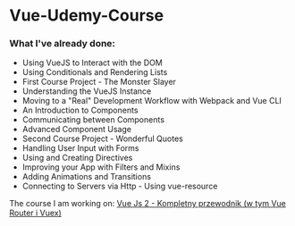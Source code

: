 # Vue-Udemy-Course

### What I've already done:
* Using VueJS to Interact with the DOM
* Using Conditionals and Rendering Lists
* First Course Project - The Monster Slayer
* Understanding the VueJS Instance
* Moving to a "Real" Development Workflow with Webpack and Vue CLI
* An Introduction to Components
* Communicating between Components
* Advanced Component Usage
* Second Course Project - Wonderful Quotes
* Handling User Input with Forms
* Using and Creating Directives
* Improving your App with Filters and Mixins
* Adding Animations and Transitions
* Connecting to Servers via Http - Using vue-resource

The course I am working on: [Vue Js 2 - Kompletny przewodnik (w tym Vue Router i Vuex)](https://www.udemy.com/vuejs-2-the-complete-guide/)



 

